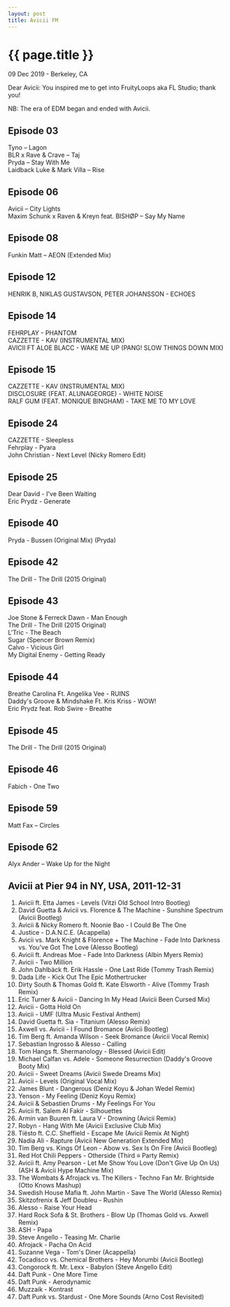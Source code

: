 ```yaml
---
layout: post
title: Avicii FM
---
```


{{ page.title }}
================

<p class="meta">09 Dec 2019 - Berkeley, CA</p>

Dear Avicii: You inspired me to get into FruityLoops aka FL Studio; thank you!

NB: The era of EDM began and ended with Avicii.

## Episode 03
Tyno – Lagon  
BLR x Rave & Crave – Taj  
Pryda – Stay With Me  
Laidback Luke & Mark Villa – Rise

## Episode 06
Avicii – City Lights  
Maxim Schunk x Raven & Kreyn feat. BISHØP – Say My Name

## Episode 08
Funkin Matt – AEON (Extended Mix)

## Episode 12
HENRIK B, NIKLAS GUSTAVSON, PETER JOHANSSON - ECHOES

## Episode 14
FEHRPLAY - PHANTOM  
CAZZETTE - KAV (INSTRUMENTAL MIX)  
AVICII FT ALOE BLACC - WAKE ME UP (PANG! SLOW THINGS DOWN MIX)

## Episode 15
CAZZETTE - KAV (INSTRUMENTAL MIX)  
DISCLOSURE (FEAT. ALUNAGEORGE) - WHITE NOISE  
RALF GUM (FEAT. MONIQUE BINGHAM) - TAKE ME TO MY LOVE

## Episode 24
CAZZETTE - Sleepless  
Fehrplay - Pyara  
John Christian - Next Level (Nicky Romero Edit)

## Episode 25
Dear David - I've Been Waiting  
Eric Prydz - Generate

## Episode 40
Pryda - Bussen (Original Mix) (Pryda)

## Episode 42
The Drill - The Drill (2015 Original)

## Episode 43
Joe Stone & Ferreck Dawn - Man Enough  
The Drill - The Drill (2015 Original)  
L'Tric - The Beach  
Sugar (Spencer Brown Remix)  
Calvo - Vicious Girl  
My Digital Enemy - Getting Ready

## Episode 44
Breathe Carolina Ft. Angelika Vee - RUINS  
Daddy's Groove & Mindshake Ft. Kris Kriss - WOW!  
Eric Prydz feat. Rob Swire - Breathe

## Episode 45
The Drill - The Drill (2015 Original)

## Episode 46
Fabich - One Two

## Episode 59
Matt Fax – Circles

## Episode 62
Alyx Ander – Wake Up for the Night

## Avicii at Pier 94 in NY, USA, 2011-12-31
1. Avicii ft. Etta James - Levels (Vitzi Old School Intro Bootleg)
2. David Guetta & Avicii vs. Florence & The Machine - Sunshine Spectrum (Avicii Bootleg)
3. Avicii & Nicky Romero ft. Noonie Bao - I Could Be The One
4. Justice - D.A.N.C.E. (Acappella)
5. Avicii vs. Mark Knight & Florence + The Machine - Fade Into Darkness vs. You've Got The Love (Alesso Bootleg)
6. Avicii ft. Andreas Moe - Fade Into Darkness (Albin Myers Remix)
7. Avicii - Two Million
8. John Dahlbäck ft. Erik Hassle - One Last Ride (Tommy Trash Remix)
9. Dada Life - Kick Out The Epic Mothertrucker
10. Dirty South & Thomas Gold ft. Kate Elsworth - Alive (Tommy Trash Remix)
11. Eric Turner & Avicii - Dancing In My Head (Avicii Been Cursed Mix)
12. Avicii - Gotta Hold On
13. Avicii - UMF (Ultra Music Festival Anthem)
14. David Guetta ft. Sia - Titanium (Alesso Remix)
15. Axwell vs. Avicii - I Found Bromance (Avicii Bootleg)
16. Tim Berg ft. Amanda Wilson - Seek Bromance (Avicii Vocal Remix)
17. Sebastian Ingrosso & Alesso - Calling
18. Tom Hangs ft. Shermanology - Blessed (Avicii Edit)
19. Michael Calfan vs. Adele - Someone Resurrection (Daddy's Groove Booty Mix)
20. Avicii - Sweet Dreams (Avicii Swede Dreams Mix)
21. Avicii - Levels (Original Vocal Mix)
22. James Blunt - Dangerous (Deniz Koyu & Johan Wedel Remix)
23. Yenson - My Feeling (Deniz Koyu Remix)
24. Avicii & Sebastien Drums - My Feelings For You
25. Avicii ft. Salem Al Fakir - Silhouettes
26. Armin van Buuren ft. Laura V - Drowning (Avicii Remix)
27. Robyn - Hang With Me (Avicii Exclusive Club Mix)
28. Tiësto ft. C.C. Sheffield - Escape Me (Avicii Remix At Night)
29. Nadia Ali - Rapture (Avicii New Generation Extended Mix)
30. Tim Berg vs. Kings Of Leon - Abow vs. Sex Is On Fire (Avicii Bootleg)
31. Red Hot Chili Peppers - Otherside (Third ≡ Party Remix)
32. Avicii ft. Amy Pearson - Let Me Show You Love (Don't Give Up On Us) (ASH & Avicii Hype Machine Mix)
33. The Wombats & Afrojack vs. The Killers - Techno Fan Mr. Brightside (Otto Knows Mashup)
34. Swedish House Mafia ft. John Martin - Save The World (Alesso Remix)
35. Skitzofrenix & Jeff Doubleu - Rushin
36. Alesso - Raise Your Head
37. Hard Rock Sofa & St. Brothers - Blow Up (Thomas Gold vs. Axwell Remix)
38. ASH - Papa
39. Steve Angello - Teasing Mr. Charlie
40. Afrojack - Pacha On Acid
41. Suzanne Vega - Tom's Diner (Acappella)
42. Tocadisco vs. Chemical Brothers - Hey Morumbi (Avicii Bootleg)
43. Congorock ft. Mr. Lexx - Babylon (Steve Angello Edit)
44. Daft Punk - One More Time
45. Daft Punk - Aerodynamic
46. Muzzaik - Kontrast
47. Daft Punk vs. Stardust - One More Sounds (Arno Cost Revisited)